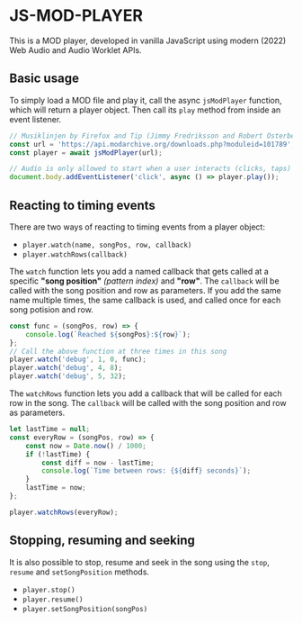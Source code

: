 # JS-MOD-PLAYER

This is a MOD player, developed in vanilla JavaScript using modern (2022) Web Audio and Audio Worklet APIs.

## Basic usage

To simply load a MOD file and play it, call the async `jsModPlayer` function, which will return a player object. Then call its `play` method from inside an event listener.

```javascript
// Musiklinjen by Firefox and Tip (Jimmy Fredriksson and Robert Österbergh)
const url = 'https://api.modarchive.org/downloads.php?moduleid=101789';
const player = await jsModPlayer(url);

// Audio is only allowed to start when a user interacts (clicks, taps)
document.body.addEventListener('click', async () => player.play());
```

## Reacting to timing events

There are two ways of reacting to timing events from a player object:

 - `player.watch(name, songPos, row, callback)`
 - `player.watchRows(callback)`

The `watch` function lets you add a named callback that gets called at a specific **"song position"** *(pattern index)* and **"row"**. The `callback` will be called with the song position and row as parameters. If you add the same name multiple times, the same callback is used, and called once for each song potision and row.

```javascript
const func = (songPos, row) => {
    console.log(`Reached ${songPos}:${row}`);
};
// Call the above function at three times in this song
player.watch('debug', 1, 0, func);
player.watch('debug', 4, 8);
player.watch('debug', 5, 32);
```

The `watchRows` function lets you add a callback that will be called for each row in the song. The `callback` will be called with the song position and row as parameters.

```javascript
let lastTime = null;
const everyRow = (songPos, row) => {
    const now = Date.now() / 1000;
    if (!lastTime) {
        const diff = now - lastTime;
        console.log(`Time between rows: {${diff} seconds}`);
    }
    lastTime = now;
};

player.watchRows(everyRow);
```

## Stopping, resuming and seeking

It is also possible to stop, resume and seek in the song using the `stop`, `resume` and `setSongPosition` methods.

 - `player.stop()`
 - `player.resume()`
 - `player.setSongPosition(songPos)`

